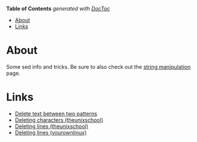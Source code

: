<!-- START doctoc generated TOC please keep comment here to allow auto update -->
<!-- DON'T EDIT THIS SECTION, INSTEAD RE-RUN doctoc TO UPDATE -->
**Table of Contents**  *generated with [DocToc](https://github.com/thlorenz/doctoc)*

- [About](#about)
- [Links](#links)

<!-- END doctoc generated TOC please keep comment here to allow auto update -->

# About
Some sed info and tricks. Be sure to also check out the [string manipulation](https://github.com/ProfessorKaos64/documents/blob/master/tips-and-tricks/string-manipulation.md) page.

# Links
* [Delete text between two patterns](https://nixtricks.wordpress.com/2013/01/09/sed-delete-the-lines-lying-in-between-two-patterns/)
* [Deleting characters (theunixschool)](http://www.theunixschool.com/2014/08/sed-examples-remove-delete-chars-from-line-file.html)
* [Deleting lines (theunixschool)](http://www.theunixschool.com/2012/06/sed-25-examples-to-delete-line-or.html)
* [Deleting lines (yourownlinux)](http://www.yourownlinux.com/2015/04/sed-command-in-linux-delete-lines-from-file.html)
